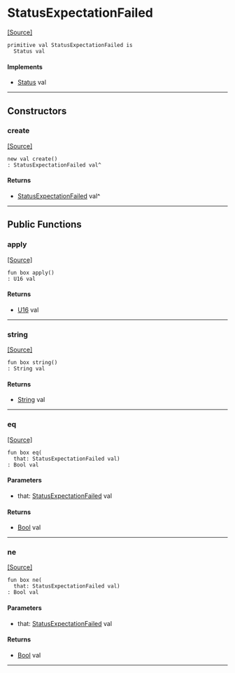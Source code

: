 # StatusExpectationFailed
<span class="source-link">[[Source]](src/http/status.md#L107)</span>
```pony
primitive val StatusExpectationFailed is
  Status val
```

#### Implements

* [Status](http-Status.md) val

---

## Constructors

### create
<span class="source-link">[[Source]](src/http/status.md#L107)</span>


```pony
new val create()
: StatusExpectationFailed val^
```

#### Returns

* [StatusExpectationFailed](http-StatusExpectationFailed.md) val^

---

## Public Functions

### apply
<span class="source-link">[[Source]](src/http/status.md#L108)</span>


```pony
fun box apply()
: U16 val
```

#### Returns

* [U16](builtin-U16.md) val

---

### string
<span class="source-link">[[Source]](src/http/status.md#L109)</span>


```pony
fun box string()
: String val
```

#### Returns

* [String](builtin-String.md) val

---

### eq
<span class="source-link">[[Source]](src/http/status.md#L108)</span>


```pony
fun box eq(
  that: StatusExpectationFailed val)
: Bool val
```
#### Parameters

*   that: [StatusExpectationFailed](http-StatusExpectationFailed.md) val

#### Returns

* [Bool](builtin-Bool.md) val

---

### ne
<span class="source-link">[[Source]](src/http/status.md#L108)</span>


```pony
fun box ne(
  that: StatusExpectationFailed val)
: Bool val
```
#### Parameters

*   that: [StatusExpectationFailed](http-StatusExpectationFailed.md) val

#### Returns

* [Bool](builtin-Bool.md) val

---

